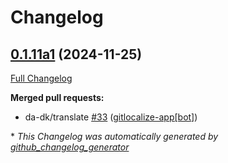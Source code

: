 # Changelog

## [0.1.11a1](https://github.com/OpenVoiceOS/skill-ovos-parrot/tree/0.1.11a1) (2024-11-25)

[Full Changelog](https://github.com/OpenVoiceOS/skill-ovos-parrot/compare/0.1.10...0.1.11a1)

**Merged pull requests:**

- da-dk/translate [\#33](https://github.com/OpenVoiceOS/skill-ovos-parrot/pull/33) ([gitlocalize-app[bot]](https://github.com/apps/gitlocalize-app))



\* *This Changelog was automatically generated by [github_changelog_generator](https://github.com/github-changelog-generator/github-changelog-generator)*
